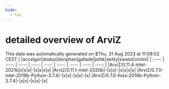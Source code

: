 ```yaml
---
hide:
  - toc
---
```


detailed overview of ArviZ
==========================


This data was automatically generated on $Thu, 31 Aug 2023 at 11:08:02 CEST
| |accelgor|doduo|donphan|gallade|joltik|skitty|swalot|victini|
| :---: | :---: | :---: | :---: | :---: | :---: | :---: | :---: | :---: |
|ArviZ/0.11.4-intel-2021b|x|x|x|-|x|x|x|x|
|ArviZ/0.11.1-intel-2020b|-|x|x|-|x|x|x|x|
|ArviZ/0.7.0-intel-2019b-Python-3.7.4|-|x|x|-|x|x|-|x|
|ArviZ/0.7.0-foss-2019b-Python-3.7.4|-|x|x|-|x|x|-|x|
